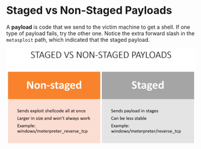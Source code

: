 # Staged vs Non-Staged Payloads

 A **payload** is code that we send to the victim machine to get a shell. If one
 type of payload fails, try the other one. Notice the extra forward slash in the
 `metasploit` path, which indicated that the staged payload.

<img src="./images/StagedVsNon-StagedPayloads.png" alt="Staged vs Non-Staged Payloads" width="800"/>

